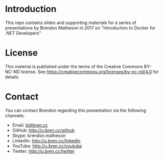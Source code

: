 # Introduction

This repo contains slides and supporting materials for a series of presentations
by Brendon Matheson in 2017 on "Introduction to Docker for .NET Developers"

# License

This material is published under the terms of the Creative Commons BY-NC-ND
license.  See https://creativecommons.org/licenses/by-nc-nd/4.0 for details

# Contact

You can contact Brendon regarding this presentation via the following channels:
- Email:    b@bren.cc
- GitHub:   http://u.bren.cc/github
- Skype:    brendon.matheson
- LinkedIn: http://u.bren.cc/linkedin
- YouTube:  http://u.bren.cc/youtube
- Twitter:  http://u.bren.cc/twitter
